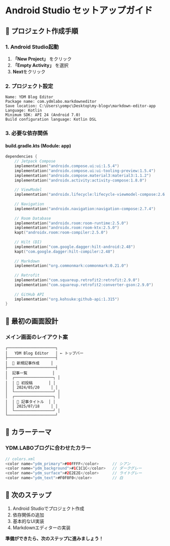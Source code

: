 # Android Studio セットアップガイド

## 🚀 プロジェクト作成手順

### 1. Android Studio起動
1. **「New Project」** をクリック
2. **「Empty Activity」** を選択
3. **Next**をクリック

### 2. プロジェクト設定
```
Name: YDM Blog Editor
Package name: com.ydmlabo.markdowneditor
Save location: C:\Users\yompc\Desktop\my-blogv\markdown-editor-app
Language: Kotlin
Minimum SDK: API 24 (Android 7.0)
Build configuration language: Kotlin DSL
```

### 3. 必要な依存関係

#### build.gradle.kts (Module: app)
```kotlin
dependencies {
    // Jetpack Compose
    implementation("androidx.compose.ui:ui:1.5.4")
    implementation("androidx.compose.ui:ui-tooling-preview:1.5.4")
    implementation("androidx.compose.material3:material3:1.1.2")
    implementation("androidx.activity:activity-compose:1.8.0")
    
    // ViewModel
    implementation("androidx.lifecycle:lifecycle-viewmodel-compose:2.6.2")
    
    // Navigation
    implementation("androidx.navigation:navigation-compose:2.7.4")
    
    // Room Database
    implementation("androidx.room:room-runtime:2.5.0")
    implementation("androidx.room:room-ktx:2.5.0")
    kapt("androidx.room:room-compiler:2.5.0")
    
    // Hilt (DI)
    implementation("com.google.dagger:hilt-android:2.48")
    kapt("com.google.dagger:hilt-compiler:2.48")
    
    // Markdown
    implementation("org.commonmark:commonmark:0.21.0")
    
    // Retrofit
    implementation("com.squareup.retrofit2:retrofit:2.9.0")
    implementation("com.squareup.retrofit2:converter-gson:2.9.0")
    
    // GitHub API
    implementation("org.kohsuke:github-api:1.315")
}
```

## 📱 最初の画面設計

### メイン画面のレイアウト案
```
┌─────────────────────┐
│   YDM Blog Editor   │ ← トップバー
├─────────────────────┤
│  📝 新規記事作成     │
├─────────────────────┤
│  記事一覧           │
│  ┌─────────────────┐ │
│  │ 📄 初投稿       │ │
│  │ 2024/05/20     │ │
│  └─────────────────┘ │
│  ┌─────────────────┐ │
│  │ 📄 記事タイトル  │ │
│  │ 2025/07/18     │ │
│  └─────────────────┘ │
└─────────────────────┘
```

## 🎨 カラーテーマ

### YDM.LABOブログに合わせたカラー
```kotlin
// colors.xml
<color name="ydm_primary">#00FFFF</color>      // シアン
<color name="ydm_background">#1C1C1C</color>   // ダークグレー
<color name="ydm_surface">#2E2E2E</color>      // ライトグレー
<color name="ydm_text">#F0F0F0</color>         // 白
```

## 📝 次のステップ
1. Android Studioでプロジェクト作成
2. 依存関係の追加
3. 基本的なUI実装
4. Markdownエディターの実装

**準備ができたら、次のステップに進みましょう！**
